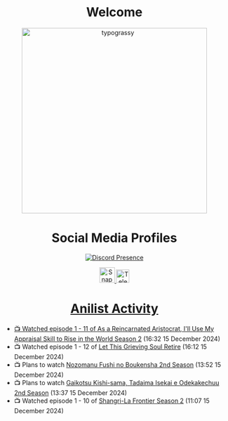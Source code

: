 <div align="center">

# Welcome
<a href="https://github.com/kawarimidoll/typograssy">
    <img alt="typograssy" src="https://typograssy.deno.dev/api?text=%E3%82%88%E3%81%86%E3%81%93%E3%81%9D%E3%81%BF%E3%81%AA%E3%81%95%E3%82%93%20-%20Sheby--&&l0=none&l1=82d9d0&l2=027353&l3=038c4c&l4=01402e&bg=none&frame=none&speed=100&comment=" width="421.99">
</a>

</div>

<div align="center">

# Social Media Profiles

[![Discord Presence](https://lanyard.cnrad.dev/api/612532963938271232)](https://discord.com/users/612532963938271232)


<a href="https://www.snapchat.com/add/a.sheby" title="Snapchat Profile">
    <img src="https://www.freepnglogos.com/uploads/snapchat-logo-png-0.png" width="35" alt="Snapchat Logo" />


<a href="https://t.me/ASheby" title="Telegram Profile">
    <img src="https://www.freepnglogos.com/uploads/telegram-logo-png-0.png" width="30" alt="Telegram Logo" />


</div>

<div align="center">

# Anilist Activity

</div>

<!-- ANILIST_ACTIVITY:start -->

-   📺 Watched episode 1 - 11 of [As a Reincarnated Aristocrat, I'll Use My Appraisal Skill to Rise in the World Season 2](https://anilist.co/anime/178434) (16:32 15 December 2024)
-   📺 Watched episode 1 - 12 of [Let This Grieving Soul Retire](https://anilist.co/anime/175019) (16:12 15 December 2024)
-   📺 Plans to watch [Nozomanu Fushi no Boukensha 2nd Season](https://anilist.co/anime/185543) (13:52 15 December 2024)
-   📺 Plans to watch [Gaikotsu Kishi-sama, Tadaima Isekai e Odekakechuu 2nd Season](https://anilist.co/anime/185542) (13:37 15 December 2024)
-   📺 Watched episode 1 - 10 of [Shangri-La Frontier Season 2](https://anilist.co/anime/176508) (11:07 15 December 2024)

<!-- ANILIST_ACTIVITY:end -->
